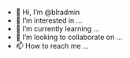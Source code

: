 - 👋 Hi, I’m @blradmin
- 👀 I’m interested in ...
- 🌱 I’m currently learning ...
- 💞️ I’m looking to collaborate on ...
- 📫 How to reach me ...

<!---
blradmin/blradmin is a ✨ special ✨ repository because its `README.md` (this file) appears on your GitHub profile.
You can click the Preview link to take a look at your changes.
--->
